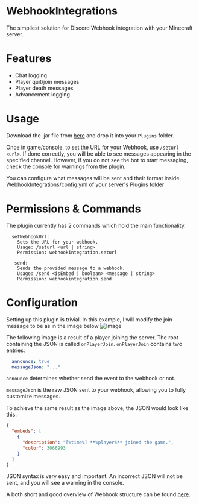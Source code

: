 # WebhookIntegrations
The simpliest solution for Discord Webhook integration with your Minecraft server.

# Features

- Chat logging
- Player quit/join messages
- Player death messages
- Advancement logging

# Usage
Download the .jar file from [here](https://github.com/rudynakodach/WebhookIntegrations/releases/latest) and drop it into your `Plugins` folder.

Once in game/console, to set the URL for your Webhook, use `/seturl <url>`.
If done correctly, you will be able to see messages appearing in the specified channel.
However, if you do not see the bot to start messaging, check the console for warnings from the plugin.

You can configure what messages will be sent and their format inside WebhookIntegrations/config.yml of your server's Plugins folder

# Permissions & Commands
The plugin currently has 2 commands which hold the main functionality.
```
  setWebhookUrl:
    Sets the URL for your webhook.
    Usage: /seturl <url | string>
    Permission: webhookintegration.seturl
```
```
   send:
    Sends the provided message to a webhook.
    Usage: /send <isEmbed | boolean> <message | string>
    Permission: webhookintegration.send
```

# Configuration
Setting up this plugin is trivial.
In this example, I will modify the join message to be as in the image below
![Image](https://cdn.discordapp.com/attachments/943973201392861216/1068280210333630464/image.png)

The following image is a result of a player joining the server. 
The root containing the JSON is called `onPlayerJoin`.
`onPlayerJoin` contains two entries:
```yml
  announce: true
  messageJson: "..."
```
`announce` determines whether send the event to the webhook or not.

`messageJson` is the raw JSON sent to your webhook, allowing you to fully customize messages.

To achieve the same result as the image above, the JSON would look like this:
```json
{
  "embeds": [
    {
      "description": "[%time%] **%player%** joined the game.", 
      "color": 3066993
    }
  ]
}
```
JSON syntax is very easy and important. An incorrect JSON will not be sent, and you will see a warning in the console.

A both short and good overview of Webhook structure can be found [here](https://gist.github.com/Birdie0/78ee79402a4301b1faf412ab5f1cdcf9#structure-of-webhooks).

